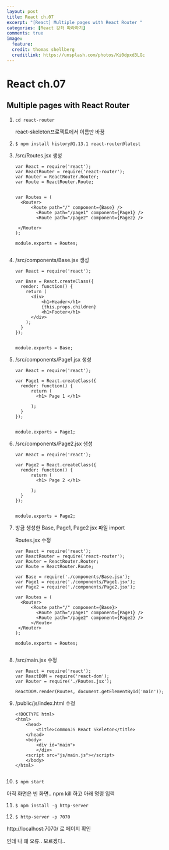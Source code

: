 ```yaml
---
layout: post
title: React ch.07
excerpt: "[React] Multiple pages with React Router "
categories: [React 강좌 따라하기]
comments: true
image:
  feature:
  credit: thomas shellberg
  creditlink: https://unsplash.com/photos/Ki0dpxd3LGc
---
```


# React ch.07

## Multiple pages with React Router

1. `cd react-router`  

    react-skeleton프로젝트에서 이름만 바꿈


2. `$ npm install history@1.13.1 react-router@latest`

3. /src/Routes.jsx 생성

    ```
    var React = require('react');
    var ReactRouter = require('react-router');
    var Router = ReactRouter.Router;
    var Route = ReactRouter.Route;


    var Routes = (
      <Router>
          <Route path="/" component={Base} />
            <Route path="/page1" component={Page1} />
            <Route path="/page2" component={Page2} />

     </Router>
    );

    module.exports = Routes;


    ```

4. /src/components/Base.jsx 생성

    ```
    var React = require('react');

    var Base = React.createClass({
      render: function() {
        return (
          <div>
              <h1>Header</h1>
              {this.props.children}
              <h1>Footer</h1>
          </div>
        );
      }
    });


    module.exports = Base;

    ```

5. /src/components/Page1.jsx 생성

    ```
    var React = require('react');

    var Page1 = React.createClass({
      render: function() {
          return (
            <h1> Page 1 </h1>

          );
      }
    });


    module.exports = Page1;

    ```


6. /src/components/Page2.jsx 생성

    ```
    var React = require('react');

    var Page2 = React.createClass({
      render: function() {
          return (
            <h1> Page 2 </h1>

          );
      }
    });


    module.exports = Page2;

    ```  

7. 방금 생성한 Base, Page1, Page2 jsx 파일 import

    Routes.jsx  수정

    ```
    var React = require('react');
    var ReactRouter = require('react-router');
    var Router = ReactRouter.Router;
    var Route = ReactRouter.Route;

    var Base = require('./components/Base.jsx');
    var Page1 = require('./components/Page1.jsx');
    var Page2 = require('./components/Page2.jsx');

    var Routes = (
      <Router>
          <Route path="/" component={Base}>
            <Route path="/page1" component={Page1} />
            <Route path="/page2" component={Page2} />
          </Route>
     </Router>
    );

    module.exports = Routes;


    ```

8. /src/main.jsx 수정

    ```
    var React = require('react');
    var ReactDOM = require('react-dom');
    var Router = require('./Routes.jsx');

    ReactDOM.render(Routes, document.getElementById('main'));

    ```

9. /public/js/index.html 수정

    ```
    <!DOCTYPE html>
    <html>
        <head>
            <title>CommonJS React Skeleton</title>
        </head>
        <body>
            <div id="main">
            </div>
        <script src="js/main.js"></script>
        </body>
    </html>


    ```


10. `$ npm start`

  아직 화면은 빈 화면.. npm kill 하고 아래 명령 입력

11. `$ npm install -g http-server`

12. `$ http-server -p 7070`

  http://localhost:7070/ 로 페이지 확인

  인데 나 왜 오류.. 모르겠다..
